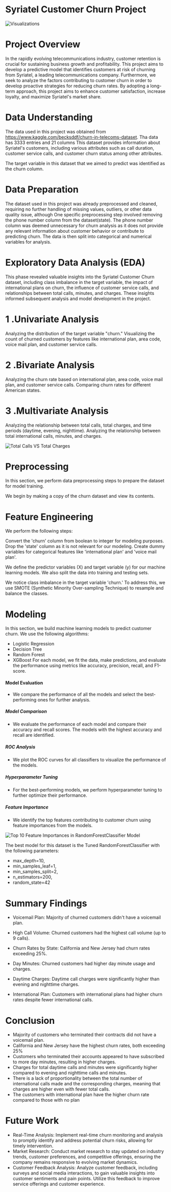 # Syriatel Customer Churn Project

![Visualizations](telcom_image.jpg)

# Project Overview

In the rapidly evolving telecommunications industry, customer retention is crucial for sustaining business growth and profitability. This project aims to develop a predictive model that identifies customers at risk of churning from Syriatel, a leading telecommunications company. Furthermore, we seek to analyze the factors contributing to customer churn in order to develop proactive strategies for reducing churn rates. By adopting a long-term approach, this project aims to enhance customer satisfaction, increase loyalty, and maximize Syriatel's market share.


# Data Understanding
The data used in this project was obtained from https://www.kaggle.com/becksddf/churn-in-telecoms-dataset. Tha data has 3333 entries and 21 columns
This dataset provides information about Syriatel's customers, including various attributes such as call duration, customer service calls, and customer churn status among other attributes.

The target variable in this dataset that we aimed to predict was identified as the churn column.



# Data Preparation

The dataset used in this project was already preprocessed and cleaned, requiring no further handling of missing values, outliers, or other data quality issue, although One specific preprocessing step involved removing the phone number column from the dataset(state). The phone number column was deemed unnecessary for churn analysis as it does not provide any relevant information about customer behavior or contribute to predicting churn.  The data is then split into categorical and numerical variables for analysis.

# Exploratory Data Analysis (EDA)

This  phase revealed valuable insights into the Syriatel Customer Churn dataset, including class imbalance in the target variable, the impact of international plans on churn, the influence of customer service calls, and relationships between total calls, minutes, and charges. These insights informed subsequent analysis and model development in the project.
  # 1 .Univariate Analysis
Analyzing the distribution of the target variable "churn."
Visualizing the count of churned customers by features like international plan, area code, voice mail plan, and customer service calls.
 # 2 .Bivariate Analysis
Analyzing the churn rate based on international plan, area code, voice mail plan, and customer service calls.
Comparing churn rates for different American states.
# 3 .Multivariate Analysis
Analyzing the relationship between total calls, total charges, and time periods (daytime, evening, nighttime).
Analyzing the relationship between total international calls, minutes, and charges.


![Total Calls VS Total Charges](https://github.com/okwarojona/PHASE-3-PROJECT-CUSTOMER-CHURN-PREDICTION/blob/master/totalcallls%20vs%20tota%3B_charges.png)



# Preprocessing

In this section, we perform data preprocessing steps to prepare the dataset for model training.

We begin by making a copy of the churn dataset and view its contents.

  #  Feature Engineering
We perform the following steps:

Convert the 'churn' column from boolean to integer for modeling purposes.
Drop the 'state' column as it is not relevant for our modeling.
Create dummy variables for categorical features like 'international plan' and 'voice mail plan'.

We define the predictor variables (X) and target variable (y) for our machine learning models. We also split the data into training and testing sets.


We notice class imbalance in the target variable 'churn.' To address this, we use SMOTE (Synthetic Minority Over-sampling Technique) to resample and balance the classes.
# Modeling
In this section, we build machine learning models to predict customer churn. We use the following algorithms:

* Logistic Regression
* Decision Tree
* Random Forest
* XGBoost
For each model, we fit the data, make predictions, and evaluate the performance using metrics like accuracy, precision, recall, and F1-score.

#### Model Evaluation
* We compare the performance of all the models and select the best-performing ones for further analysis.

##### Model Comparison
* We evaluate the performance of each model and compare their accuracy and recall scores. The models with the highest accuracy and recall are identified.

##### ROC Analysis
* We plot the ROC curves for all classifiers to visualize the performance of the models.

##### Hyperparameter Tuning
* For the best-performing models, we perform hyperparameter tuning to further optimize their performance.

##### Feature Importance
* We identify the top features contributing to customer churn using feature importances from the models.
   
 ![Top 10 Feature Importances in RandomForestClassifier Model](https://github.com/okwarojona/PHASE-3-PROJECT-CUSTOMER-CHURN-PREDICTION/blob/master/Top%2010%20Feature%20Importances%20in%20RandomForestClassifier%20Model.png)  
   
The best model for this dataset is the Tuned RandomForestClassifier with the following parameters:

- max_depth=10, 
- min_samples_leaf=1, 
- min_samples_split=2,
- n_estimators=200,
- random_state=42

# Summary Findings

- Voicemail Plan: Majority of churned customers didn't have a voicemail plan.

- High Call Volume: Churned customers had the highest call volume (up to 9 calls).

- Churn Rates by State: California and New Jersey had churn rates exceeding 25%.

- Day Minutes: Churned customers had higher day minute usage and charges.

- Daytime Charges: Daytime call charges were significantly higher than evening and nighttime charges.

- International Plan: Customers with international plans had higher churn rates despite fewer international calls.


# Conclusion
- Majority of customers who terminated their contracts did not have a voicemail plan.
- California and New Jersey have the highest churn rates, both exceeding 25%
- Customers who terminated their accounts appeared to have subscribed to more day minutes, resulting in higher charges.
- Charges for total daytime calls and minutes were significantly higher compared to evening and nighttime calls and minutes.
- There is a lack of proportionality between the total number of international calls made and the corresponding charges, meaning that charges are higher even with fewer total calls.
- The customers with international plan have the higher churn rate compared to those with no plan
# Future Work

- Real-Time Analysis: Implement real-time churn monitoring and analysis to promptly identify and address potential churn risks, allowing for timely intervention.
- Market Research: Conduct market research to stay updated on industry trends, customer preferences, and competitive offerings, ensuring the company remains responsive to evolving market dynamics.
- Customer Feedback Analysis: Analyze customer feedback, including surveys and social media interactions, to gain valuable insights into customer sentiments and pain points. Utilize this feedback to improve service offerings and customer experience.


